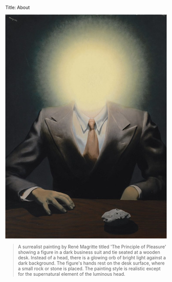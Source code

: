 Title: About

![Alt Text](/images/magritte.jpg)

> A surrealist painting by René Magritte titled 'The Principle of Pleasure' showing a figure in a dark business suit and
> tie seated at a wooden desk. Instead of a head, there is a glowing orb of bright light against a dark background. The
> figure's hands rest on the desk surface, where a small rock or stone is placed. The painting style is realistic except
> for the supernatural element of the luminous head.
